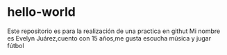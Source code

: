 # hello-world
Este repositorio es para la realización de una practica en githut 
Mi nombre es Evelyn Juárez,cuento con 15 años,me gusta escucha música y jugar fútbol
